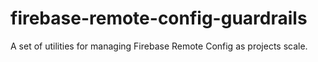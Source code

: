 # firebase-remote-config-guardrails
A set of utilities for managing Firebase Remote Config as projects scale.
